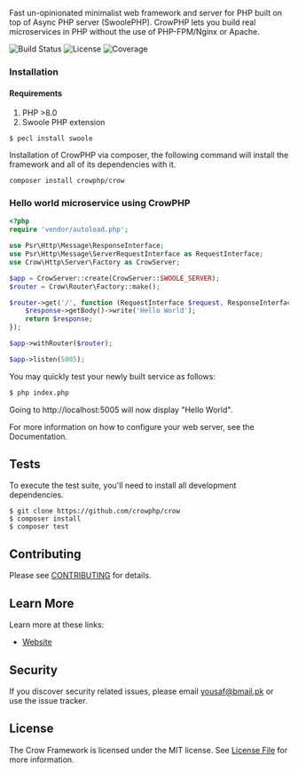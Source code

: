 Fast un-opinionated minimalist web framework and server for PHP built on top of Async PHP server  (SwoolePHP).
CrowPHP lets you build real microservices in PHP without the use of PHP-FPM/Nginx or Apache.


![Build Status](https://github.com/crowphp/crow/workflows/build/badge.svg)
![License](https://img.shields.io/github/license/crowphp/crow)
![Coverage](https://img.shields.io/endpoint?url=https://badger.crowphp.com/coverage/0.x)

### Installation

#### Requirements

1. PHP >8.0
2. Swoole PHP extension

```
$ pecl install swoole
```

Installation of CrowPHP via composer, the following command will install the framework and all of its dependencies with it.

```
composer install crowphp/crow
```

### Hello world microservice using CrowPHP

```php
<?php
require 'vendor/autoload.php';

use Psr\Http\Message\ResponseInterface;
use Psr\Http\Message\ServerRequestInterface as RequestInterface;
use Crow\Http\Server\Factory as CrowServer;

$app = CrowServer::create(CrowServer::SWOOLE_SERVER);
$router = Crow\Router\Factory::make();

$router->get('/', function (RequestInterface $request, ResponseInterface $response) {
    $response->getBody()->write('Hello World');
    return $response;
});

$app->withRouter($router);

$app->listen(5005);
```
You may quickly test your newly built service as follows:
```bash
$ php index.php
```
Going to http://localhost:5005 will now display "Hello World".

For more information on how to configure your web server, see the Documentation.

## Tests
To execute the test suite, you'll need to install all development dependencies.
```
$ git clone https://github.com/crowphp/crow
$ composer install
$ composer test
```
## Contributing

Please see [CONTRIBUTING](CONTRIBUTING.md) for details.

## Learn More
Learn more at these links:
- [Website](https://crowphp.github.io/crow-web/)

## Security
If you discover security related issues, please email yousaf@bmail.pk or use the issue tracker.

## License

The Crow Framework is licensed under the MIT license. See [License File](LICENSE.md) for more information.

